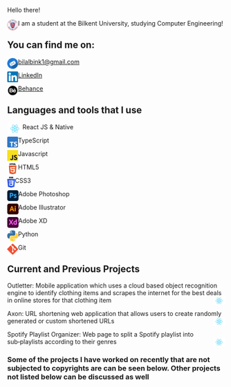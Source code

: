 Hello there!

<img align="left" alt="sap" height="25px" src="/Icons/bilkent.png" /> I am a student at the Bilkent University, studying Computer Engineering! 

## You can find me on:

<img align="left" alt="Email" height="25px" src="/Icons/Email1.png"/> [bilalbink1@gmail.com](mailto:bilalbink1@gmail.com)<br />

<img align="left" alt="LinkedIn" height="25px" src="/Icons/LinkedIn.png"/>[LinkedIn](https://www.linkedin.com/in/bilalbink/)<br />

<img align="left" alt="LinkedIn" height="25px" src="/Icons/behance.png"/>[Behance](https://www.behance.net/bilalbink/)<br />

## Languages and tools that I use

<img align="left" alt="Email" height="25px" src="/Icons/React.png" /> React JS & Native

<img align="left" alt="Email" height="25px" src="/Icons/typescript.png" /> TypeScript

<img align="left" alt="Email" height="25px" src="/Icons/javascript.png" /> Javascript

<img align="left" alt="Email" height="25px" src="/Icons/html.png" /> HTML5

<img align="left" alt="Email" height="25px" src="/Icons/css.png" /> CSS3

<img align="left" alt="Email" height="25px" src="/Icons/ps.png" /> Adobe Photoshop

<img align="left" alt="Email" height="25px" src="/Icons/il.png" /> Adobe Illustrator

<img align="left" alt="Email" height="25px" src="/Icons/xd.png" /> Adobe XD


<img align="left" alt="Email" height="25px" src="/Icons/python3.png" /> Python

<img align="left" alt="Email" height="25px" src="/Icons/git.png" /> Git

## Current and Previous Projects
Outletter: Mobile application which uses a cloud based object recognition engine to identify clothing items and scrapes the internet for the best deals in online stores for that clothing item <img align="right" alt="Email" height="20px" src="/Icons/React.png" />

Axon: URL shortening web application that allows users to create randomly generated or custom shortened URLs <img align="right" alt="Email" height="20px" src="/Icons/React.png" /> 

Spotify Playlist Organizer: Web page to split a Spotify playlist into sub‑playlists according to their genres <img align="right" height="20px" src="/Icons/React.png" />

### Some of the projects I have worked on recently that are not subjected to copyrights are can be seen below. Other projects not listed below can be discussed as well <br />
